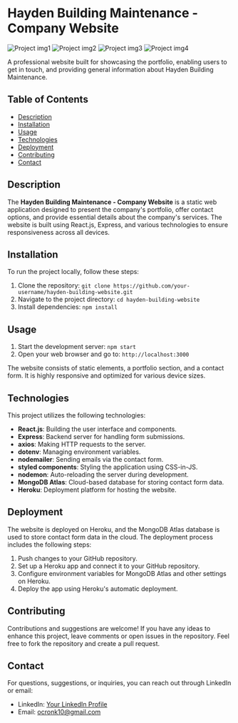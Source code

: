# Hayden Building Maintenance - Company Website

![Project img1](/public/assets/readmeimg1.png)
![Project img2](/public/assets/readmeimg2.png)
![Project img3](/public/assets/readmeimg3.png)
![Project img4](/public/assets/readmeimg4.png)


A professional website built for showcasing the portfolio, enabling users to get in touch, and providing general information about Hayden Building Maintenance.

## Table of Contents

- [Description](#description)
- [Installation](#installation)
- [Usage](#usage)
- [Technologies](#technologies)
- [Deployment](#deployment)
- [Contributing](#contributing)
- [Contact](#contact)

## Description

The **Hayden Building Maintenance - Company Website** is a static web application designed to present the company's portfolio, offer contact options, and provide essential details about the company's services. The website is built using React.js, Express, and various technologies to ensure responsiveness across all devices.

## Installation

To run the project locally, follow these steps:

1. Clone the repository: `git clone https://github.com/your-username/hayden-building-website.git`
2. Navigate to the project directory: `cd hayden-building-website`
3. Install dependencies: `npm install`

## Usage

1. Start the development server: `npm start`
2. Open your web browser and go to: `http://localhost:3000`

The website consists of static elements, a portfolio section, and a contact form. It is highly responsive and optimized for various device sizes.

## Technologies

This project utilizes the following technologies:

- **React.js**: Building the user interface and components.
- **Express**: Backend server for handling form submissions.
- **axios**: Making HTTP requests to the server.
- **dotenv**: Managing environment variables.
- **nodemailer**: Sending emails via the contact form.
- **styled components**: Styling the application using CSS-in-JS.
- **nodemon**: Auto-reloading the server during development.
- **MongoDB Atlas**: Cloud-based database for storing contact form data.
- **Heroku**: Deployment platform for hosting the website.

## Deployment

The website is deployed on Heroku, and the MongoDB Atlas database is used to store contact form data in the cloud. The deployment process includes the following steps:

1. Push changes to your GitHub repository.
2. Set up a Heroku app and connect it to your GitHub repository.
3. Configure environment variables for MongoDB Atlas and other settings on Heroku.
4. Deploy the app using Heroku's automatic deployment.

## Contributing

Contributions and suggestions are welcome! If you have any ideas to enhance this project, leave comments or open issues in the repository. Feel free to fork the repository and create a pull request.

## Contact

For questions, suggestions, or inquiries, you can reach out through LinkedIn or email:

- LinkedIn: [Your LinkedIn Profile](https://www.linkedin.com/in/your-profile/)
- Email: ocronk10@gmail.com
